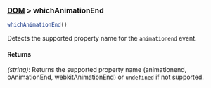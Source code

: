 ### [DOM](../) > whichAnimationEnd

```js
whichAnimationEnd()
```

Detects the supported property name for the `animationend` event.

#### Returns

_(string)_: Returns the supported property name (animationend, oAnimationEnd, webkitAnimationEnd) or `undefined` if not supported.
